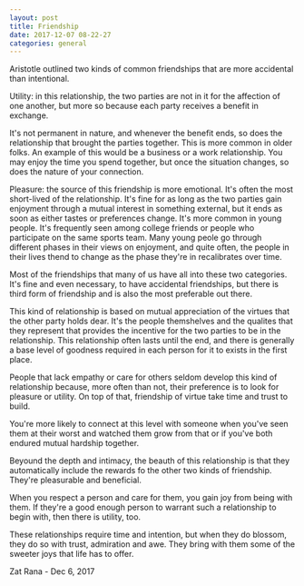 ```yaml
---
layout: post
title: Friendship
date: 2017-12-07 08-22-27
categories: general
---
```


Aristotle outlined two kinds of common friendships that
are more accidental than intentional.

Utility: in this relationship, the two parties are not
in it for the affection of one another, but more so
because each party receives a benefit in exchange.

It's not permanent in nature, and whenever the benefit ends,
so does the relationship that brought the parties together.
This is more common in older folks. An example of this would
be a business or a work relationship. You may enjoy the time
you spend together, but once the situation changes, so does
the nature of your connection.

Pleasure: the source of this friendship is more emotional.
It's often the most short-lived of the relationship. It's
fine for as long as the two parties gain enjoyment through
a mutual interest in something external, but it ends as soon
as either tastes or preferences change. It's more common
in young people. It's frequently seen among college friends
or people who participate on the same sports team. Many young
peole go through different phases in their views on enjoyment,
and quite often, the people in their lives thend to change as
the phase they're in recalibrates over time.

Most of the friendships that many of us have all into these
two categories. It's fine and even necessary, to have accidental
friendships, but there is third form of friendship and
is also the most preferable out there.

This kind of relationship is based on mutual appreciation of
the virtues that the other party holds dear. It's the people
themshelves and the qualites that they represent that provides
the incentive for the two parties to be in the relationship.
This relationship often lasts until the end, and there is
generally a base level of goodness required in each person for
it to exists in the first place.

People that lack empathy or care for others seldom develop this
kind of relationship because, more often than not, their preference
is to look for pleasure or utility. On top of that, friendship of
virtue take time and trust to build.

You're more likely to connect at this level with someone when you've
seen them at their worst and watched them grow from that or if you've
both endured mutual hardship together.

Beyound the depth and intimacy, the beauth of this relationship is that
they automatically include the rewards fo the other two kinds of friendship.
They're pleasurable and beneficial.

When you respect a person and care for them, you gain joy from being
with them. If they're a good enough person to warrant such a relationship
to begin with, then there is utility, too.

These relationships require time and intention, but when they do blossom,
they do so with trust, admiration and awe. They bring with them some of
the sweeter joys that life has to offer.

Zat Rana - Dec 6, 2017
